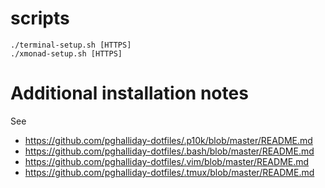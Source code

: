 # scripts

```
./terminal-setup.sh [HTTPS]
./xmonad-setup.sh [HTTPS]
```

# Additional installation notes

See

- https://github.com/pghalliday-dotfiles/.p10k/blob/master/README.md
- https://github.com/pghalliday-dotfiles/.bash/blob/master/README.md
- https://github.com/pghalliday-dotfiles/.vim/blob/master/README.md
- https://github.com/pghalliday-dotfiles/.tmux/blob/master/README.md
